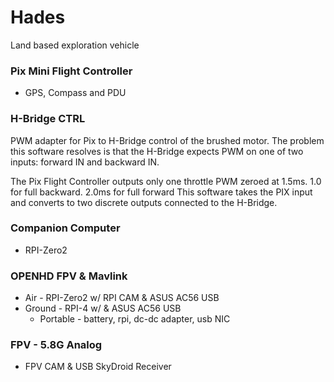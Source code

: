 # Hades
Land based exploration vehicle


### Pix Mini Flight Controller
 - GPS, Compass and PDU 

### H-Bridge CTRL
PWM adapter for Pix to H-Bridge control of the brushed motor. 
The problem this software resolves is that the H-Bridge expects PWM on one of two inputs: forward IN and backward IN.

The Pix Flight Controller outputs only one throttle PWM zeroed at 1.5ms. 1.0 for full backward. 2.0ms for full forward
This software takes the PIX input and converts to two discrete outputs connected to the H-Bridge.

### Companion Computer
 - RPI-Zero2

### OPENHD FPV & Mavlink
  - Air - RPI-Zero2 w/ RPI CAM & ASUS AC56 USB
  - Ground - RPI-4 w/ & ASUS AC56 USB
    - Portable - battery, rpi, dc-dc adapter, usb NIC
   
### FPV - 5.8G Analog
 - FPV CAM & USB SkyDroid Receiver





